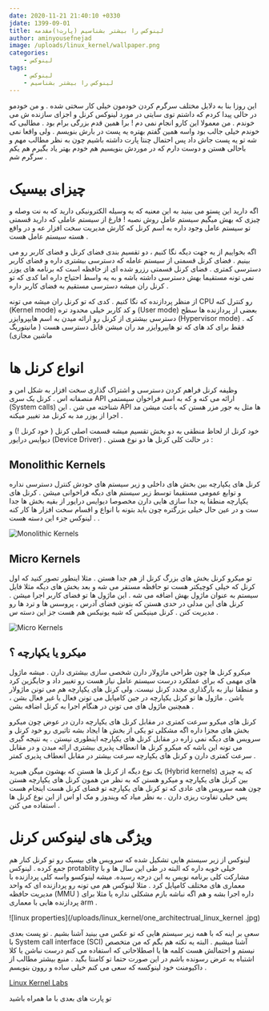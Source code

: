```yaml
---
date: 2020-11-21 21:40:10 +0330
jdate: 1399-09-01
title: لینوکس را بیشتر بشناسیم (پارت۱)مقدمه
author: aminyousefnejad
image: /uploads/linux_kernel/wallpaper.png
categories:
    - لینوکس
tags:
    - لینوکس
    - لینوکس را بیشتر بشناسیم 
---
```


این روزا بنا به دلایل مختلف سرگرم کردن خودمون خیلی کار سختی شده . و من خودمو در حالی پیدا کردم که داشتم توی سایتی در مورد لینوکس کرنل و اجزای سازنده ش می خوندم . من معمولا این کارو انجام نمی دم ! برا همین قدم بزرگی برام بود . مطالبی که خوندم خیلی جالب بود واسه همین گفتم بهتره یه پست در بارش بنویسم . ولی واقعا نمی شه تو یه پست جاش داد پس احتمال چنتا پارت داشته باشیم  چون به نظر مطالب مهم و باحالی هستن و دوست دارم که در موردش بنویسیم هم خودم بهتر یاد بگیرم هم یکم سرگرم شم . 

<div id="read-more"></div>

# چیزای بیسیک 

اگه دارید این پستو می بینید به این معنیه که یه وسیله الکترونیکی دارید که به نت وصله و چیزی که بهش میگیم سیستم عامل روش نصبه ! فارغ از سیستم عاملی که دارید قسمتی تو سیستم عامل وجود داره به اسم کرنل که کارش مدیریت سخت افزار عه و در واقع هسته سیستم عامل هست . 

اگه بخواییم از یه جهت دیگه نگا کنیم ، دو تقسیم بندی فضای کرنل و فضای کاربر رو می بینیم . فضای کرنل قسمتی از سیستم عامله که دسترسی بیشتری داره و فضای کاربر دسترسی کمتری . فضای کرنل قسمتی رزرو شده ای از حافظه است که برنامه های یوزر نمی تونه مستقیما بهش دسترسی داشته باشه و به یه واسط احتیاج داره اما کدی که تو کرنل ران میشه دسترسی مستقیم به فضای کاربر داره . 

از منظر پردازنده که نگا کنیم . کدی که تو کرنل ران میشه می تونه CPU رو کنترل کنه (Kernel mode) و کد کاربر خیلی محدود تره        (User mode) بعضی از پردازنده ها سطح دسترسی بیشتری از کرنل رو ارائه میدن به اسم هایپروایزر (Hypervisor mode) . که فقط برای کد های  که تو هایپروایزر مد ران میشن قابل دسترسی هست ( مانیتوریگ ماشین مجازی)

# انواع کرنل ها 

وظیفه کرنل فراهم کردن دسترسی و اشتراک گذاری سخت افزار به شکل امن و منصفانه اس . کرنل یک سری API ارائه می کنه و که به اسم فراخوان سیستمی (System calls) شناخته می شن . این API ها مثل یه جور مزر هستن که باعث میشن مد اجرا از یوزر مد به کرنل مد تغییر میکنه . 

خود کرنل از لحاظ منطقی به دو بخش تقسیم میشه قسمت اصلی کرنل ( خود کرنل !) و دیوایس درایور (Device Driver) . در حالت کلی کرنل ها دو نوع هستن : 

## Monolithic Kernels 

 کرنل های یکپارچه بین بخش های داخلی و زیر سیستم های خودش کنترل دسترسی نداره  و توابع عمومی مستقیما توسط زیر سیستم های دیگه فراخوانی میشن . کرنل های یکپارچه منطقا یه جدا سازی هایی دارن مخصوصا دیوایس درایور از بقیه بخش ها جدا ست و در عین حال خیلی بزرگتره چون باید بتونه با انواع و اقسام سخت افزار ها کار کنه . لینوکس جزء این دسته هست .

![Monolithic Kernels](/uploads/linux_kernel/monolithic.png)

## Micro Kernels

تو میکرو کرنل بخش های بزرگ کرنل از هم جدا هستن . مثلا اینطور تصور کنید که اول کرنل که خیلی کوچیکتر هست تو حافظه مستقر می شه و بعد بخش های دیگه مثلا فایل سیستم به عنوان ماژول بهش اضافه می شه . این ماژول ها تو فضای کاربر اجرا میشن . کرنل های این مدلی در حدی هستن که بتونن فضای آدرس ،  پروسس ها و ترد ها رو مدیریت کنن . کرنل مینیکس که شبه یونیکس هم هست جز این دسته س . 

![Micro Kernels](/uploads/linux_kernel/micro.png)

## میکرو یا یکپارچه ؟

میکرو کرنل ها چون طراحی ماژولار دارن شخصی سازی بیشتری دارن . میشه ماژول های مهمی که برای عملکرد درست سیستم عامل نیاز هست رو تغییر داد و جایگزین کرد و منطقا نیاز به بارگذاری مجدد کرنل نیست. ولی کرنل های یکپارچه هم می تونن ماژولار باشن . ماژول ها تو کرنل یکپارچه در جین کامپایل می تونن فعال یا غیر فعال بشن ،‌ همچنین ماژول های می تونن در هنگام اجرا به کرنل اضافه بشن .

کرنل های میکرو سرعت کمتری در مقابل کرنل های یکپارچه دارن در عوض چون میکرو بخش های مجزا داره اگه مشکلی تو یکی از بخش ها ایجاد بشه تاثیری رو خود کرنل و سرویس های دیگه نمی زاره  در مقابل کرنل های یکپارچه اینطوری نیستن . یه نتیجه گیری می تونه این باشه که میکرو کرنل ها انعطاف پذیری بیشتری ارائه میدن و در مقابل سرعت کمتری دارن و کرنل های یکپارچه سرعت بیشتر در مقابل انعطاف پذیری کمتر . 

یک نوع دیگه از کرنل ها هستن که بهشون میگن هیبرید (Hybrid kernels) که یه چیزی بین کرنل های یکپارچه و میکرو هستن که به نظر من همون کرنل های یکپارچه هستن چون همه سرویس های عادی که تو کرنل های یکپارچه تو فضای کرنل هست اینجام هست پس خیلی تفاوت ریزی دارن . به نظر میاد که ویندوز و مک او اس از این نوع کرنل ها استفاده می کنن . 

# ویژگی های لینوکس کرنل

لینوکس از زیر سیستم هایی تشکیل شده که سرویس های بیسیک رو تو کرنل کنار هم جمع کرده . لینوکس protablity خیلی خوبه داره که البته در طی این سال ها و با مشارکت کلی برنامه نویس به این درجه رسیده. میشه لینوکسو واسه کلی پردازنده با معماری های مختلف کامپایل کرد  . مثلا لینوکس هم می تونه رو پردازنده ای که واحد مدیریت حافظه (MMU ) داره اجرا بشه و هم اگه نباشه بازم مشکلی نداره یا مثلا برای پردازنده هایی با معماری arm .

![linux properties](/uploads/linux_kernel/one_architectrual_linux_kernel .jpg)

سعی بر اینه که با همه زیر سیستم هایی که تو عکس می بینید آشنا بشیم . تو پست بعدی با System call interface (SCI) آشنا میشیم . البته یه نکته هم بگم که من متخصص نیستم و احتمالش هست کلمه ها یا اصطلاحاتی که استفاده می کنم درست نباشن یا کلا اشتباه به عرض رسونده باشم در این صورت حتما تو کامنتا بگید . منبع بیشتر مطالب از داکیومنت خود لینوکسه که سعی می کنم خیلی ساده و روون بنویسم . 

[Linux Kernel Labs ](https://linux-kernel-labs.github.io/refs/heads/master/)



تو پارت های بعدی با ما همراه باشید 